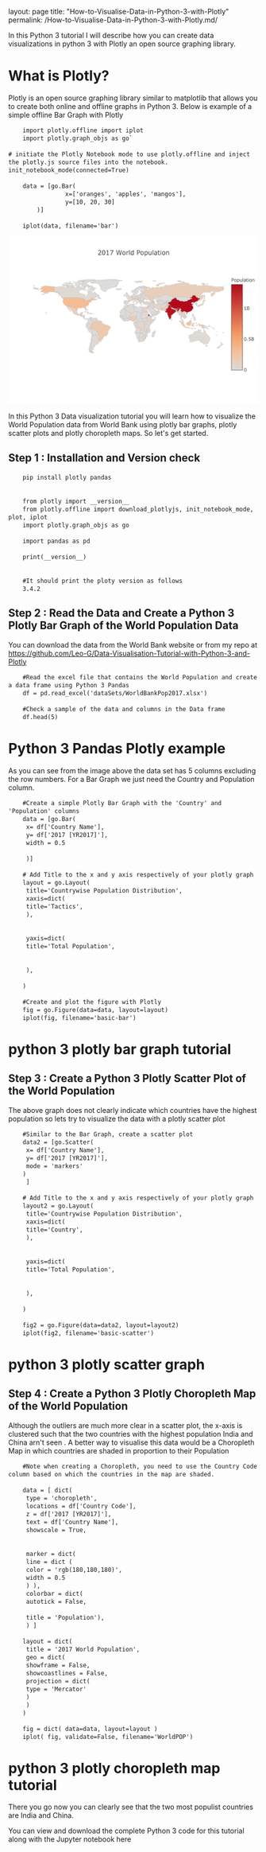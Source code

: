 layout: page
title: "How-to-Visualise-Data-in-Python-3-with-Plotly"
permalink: /How-to-Visualise-Data-in-Python-3-with-Plotly.md/

In this Python 3 tutorial I will describe how you can create data visualizations in python 3 with Plotly an open source graphing library.

# What is Plotly?

Plotly is an open source graphing library similar to matplotlib that allows you to create both online and offline graphs in Python 3. Below is example of a simple offline Bar Graph with Plotly

        import plotly.offline import iplot
        import plotly.graph_objs as go`

    # initiate the Plotly Notebook mode to use plotly.offline and inject the plotly.js source files into the notebook.
    init_notebook_mode(connected=True)

        data = [go.Bar(
                    x=['oranges', 'apples', 'mangos'],
                    y=[10, 20, 30]
            )]

        iplot(data, filename='bar')

![Plotly Bar Graph ](images/python_3_plotly_chloropleth-map2-600x400.png)

In this Python 3 Data visualization tutorial you will learn how to visualize the World Population data from World Bank using plotly bar graphs, plotly scatter plots and plotly choropleth maps. So let's get started.

## Step 1 : Installation and Version check

        pip install plotly pandas 


        from plotly import __version__
        from plotly.offline import download_plotlyjs, init_notebook_mode, plot, iplot
        import plotly.graph_objs as go

        import pandas as pd

        print(__version__)


        #It should print the ploty version as follows
        3.4.2

## Step 2 : Read the Data and Create a Python 3 Plotly Bar Graph of the World Population Data

You can download the data from the World Bank website or from my repo at https://github.com/Leo-G/Data-Visualisation-Tutorial-with-Python-3-and-Plotly

        #Read the excel file that contains the World Population and create a data frame using Python 3 Pandas
        df = pd.read_excel('dataSets/WorldBankPop2017.xlsx')

        #Check a sample of the data and columns in the Data frame
        df.head(5)

# Python 3 Pandas Plotly example

As you can see from the image above the data set has 5 columns excluding the row numbers. For  a Bar Graph we just need the Country and Population column.

        #Create a simple Plotly Bar Graph with the 'Country' and 'Population' columns
        data = [go.Bar(
         x= df['Country Name'],
         y= df['2017 [YR2017]'],
         width = 0.5

         )]

        # Add Title to the x and y axis respectively of your plotly graph
        layout = go.Layout(
         title='Countrywise Population Distribution',
         xaxis=dict(
         title='Tactics',
         ),


         yaxis=dict(
         title='Total Population',


         ),

        )

        #Create and plot the figure with Plotly
        fig = go.Figure(data=data, layout=layout)
        iplot(fig, filename='basic-bar')

# python 3 plotly bar graph tutorial

## Step 3 : Create a Python 3 Plotly Scatter Plot of the World Population

The above graph does not clearly indicate which countries have the highest population so lets try to visualize the data with a plotly scatter plot

        #Similar to the Bar Graph, create a scatter plot
        data2 = [go.Scatter(
         x= df['Country Name'],
         y= df['2017 [YR2017]'],
         mode = 'markers'
        )
         ]

        # Add Title to the x and y axis respectively of your plotly graph
        layout2 = go.Layout(
         title='Countrywise Population Distribution',
         xaxis=dict(
         title='Country',
         ),


         yaxis=dict(
         title='Total Population',


         ),

        )

        fig2 = go.Figure(data=data2, layout=layout2)
        iplot(fig2, filename='basic-scatter')

# python 3 plotly scatter graph

## Step 4 : Create a Python 3 Plotly Choropleth Map of the World Population

Although the outliers are much more clear in a scatter plot, the x-axis is clustered such that the two countries with the highest population India and China arn't seen . A better way to visualise this data would be a Choropleth Map  in which countries are shaded in proportion to their Population

        #Note when creating a Choropleth, you need to use the Country Code column based on which the countries in the map are shaded.

        data = [ dict(
         type = 'choropleth',
         locations = df['Country Code'],
         z = df['2017 [YR2017]'],
         text = df['Country Name'],
         showscale = True,


         marker = dict(
         line = dict (
         color = 'rgb(180,180,180)',
         width = 0.5
         ) ),
         colorbar = dict(
         autotick = False,

         title = 'Population'),
         ) ]

        layout = dict(
         title = '2017 World Population',
         geo = dict(
         showframe = False,
         showcoastlines = False,
         projection = dict(
         type = 'Mercator'
         )
         )
        )

        fig = dict( data=data, layout=layout )
        iplot( fig, validate=False, filename='WorldPOP')

# python 3 plotly choropleth map tutorial

There you go now you can clearly see that the two most populist countries are India and China.

You can view and download the complete Python 3 code for this tutorial along with the Jupyter notebook here
